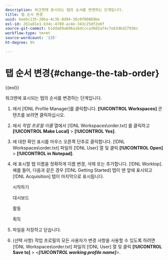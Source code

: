 ```yaml
---
description: 워크맨에 표시되는 탭의 순서를 변경하는 단계입니다.
title: 탭 순서 변경
uuid: 6eebc235-20ba-4c3b-8d94-36c0f80869be
exl-id: 261a81e1-b34c-4789-ac4e-343c25df2e6f
source-git-commit: b1dda69a606a16dccca30d2a74c7e63dbd27936c
workflow-type: tm+mt
source-wordcount: '135'
ht-degree: 9%

---
```


# 탭 순서 변경{#change-the-tab-order}

{{eol}}

워크맨에 표시되는 탭의 순서를 변경하는 단계입니다.

1. 에서 [!DNL Profile Manager]를 클릭합니다. **[!UICONTROL Workspaces]** 콘텐츠를 보려면 클릭하십시오.
1. 에서 *작업 프로필 이름* 열에서 [!DNL Workspaces\order.txt] 를 클릭하고 **[!UICONTROL Make Local]** > **[!UICONTROL Yes]**.
1. 에 대한 확인 표시를 마우스 오른쪽 단추로 클릭합니다. [!DNL Workspaces\order.txt] 파일의 [!DNL User] 열 및 클릭 **[!UICONTROL Open]** > **[!UICONTROL in Notepad]**.
1. 에 표시할 탭 이름을 정확하게 이름 변경, 삭제 또는 추가합니다. [!DNL Worktop]. 예를 들어, 다음과 같은 경우 [!DNL Getting Started] 탭이 맨 앞에 표시되고 [!DNL Acquisition] 탭이 마지막으로 표시됩니다.

   시작하기

   대시보드

   활동

   획득

1. 파일을 저장하고 닫습니다.
1. (선택 사항) 작업 프로필의 모든 사용자가 변경 사항을 사용할 수 있도록 하려면 [!DNL Workspaces\order.txt] 파일의 [!DNL User] 열 및 클릭 **[!UICONTROL Save to]** > *&lt;**[!UICONTROL working profile name]**>*.
